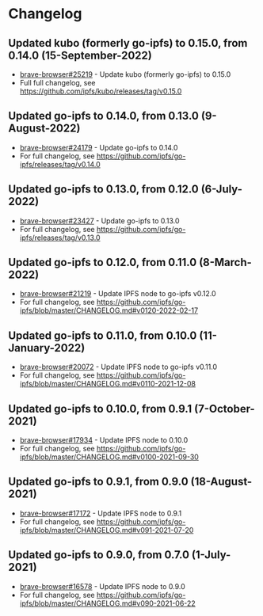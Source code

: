 # Changelog

## Updated kubo (formerly go-ipfs) to 0.15.0, from 0.14.0 (15-September-2022)
- [brave-browser#25219](https://github.com/brave/brave-browser/issues/25219) - Update kubo (formerly go-ipfs) to 0.15.0
- Full full changelog, see https://github.com/ipfs/kubo/releases/tag/v0.15.0

## Updated go-ipfs to 0.14.0, from 0.13.0 (9-August-2022)
- [brave-browser#24179](https://github.com/brave/brave-browser/issues/24179) - Update go-ipfs to 0.14.0
- For full changelog, see https://github.com/ipfs/go-ipfs/releases/tag/v0.14.0

## Updated go-ipfs to 0.13.0, from 0.12.0 (6-July-2022)
- [brave-browser#23427](https://github.com/brave/brave-browser/issues/23427) - Update go-ipfs to 0.13.0
- For full changelog, see https://github.com/ipfs/go-ipfs/releases/tag/v0.13.0

## Updated go-ipfs to 0.12.0, from 0.11.0 (8-March-2022)
- [brave-browser#21219](https://github.com/brave/brave-browser/issues/21219) - Update IPFS node to go-ipfs v0.12.0
- For full changelog, see https://github.com/ipfs/go-ipfs/blob/master/CHANGELOG.md#v0120-2022-02-17

## Updated go-ipfs to 0.11.0, from 0.10.0 (11-January-2022)
- [brave-browser#20072](https://github.com/brave/brave-browser/issues/20072) - Update IPFS node to go-ipfs v0.11.0
- For full changelog, see https://github.com/ipfs/go-ipfs/blob/master/CHANGELOG.md#v0110-2021-12-08

## Updated go-ipfs to 0.10.0, from 0.9.1 (7-October-2021)
 - [brave-browser#17934](https://github.com/brave/brave-browser/issues/17934) - Update IPFS node to 0.10.0
 - For full changelog, see https://github.com/ipfs/go-ipfs/blob/master/CHANGELOG.md#v0100-2021-09-30

## Updated go-ipfs to 0.9.1, from 0.9.0 (18-August-2021)
 - [brave-browser#17172](https://github.com/brave/brave-browser/issues/17172) - Update IPFS node to 0.9.1
 - For full changelog, see https://github.com/ipfs/go-ipfs/blob/master/CHANGELOG.md#v091-2021-07-20

## Updated go-ipfs to 0.9.0, from 0.7.0 (1-July-2021)
 - [brave-browser#16578](https://github.com/brave/brave-browser/issues/16578) - Update IPFS node to 0.9.0
 - For full changelog, see https://github.com/ipfs/go-ipfs/blob/master/CHANGELOG.md#v090-2021-06-22
